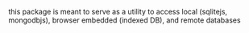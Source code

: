 this package is meant to serve as a utility to access local (sqlitejs, mongodbjs), browser embedded (indexed DB), and remote databases